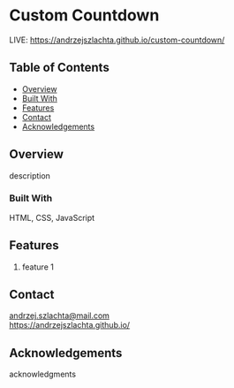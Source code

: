 # Custom Countdown
LIVE: https://andrzejszlachta.github.io/custom-countdown/

## Table of Contents

- [Overview](#overview)
- [Built With](#built-with)
- [Features](#features)
- [Contact](#contact)
- [Acknowledgements](#acknowledgements)

## Overview

description

### Built With

HTML, CSS, JavaScript

## Features

1. feature 1

## Contact

andrzej.szlachta@mail.com  
https://andrzejszlachta.github.io/  

## Acknowledgements

acknowledgments
